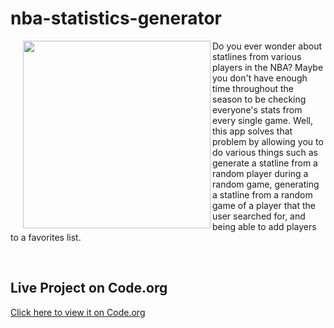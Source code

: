 # nba-statistics-generator

<div align="left">
  <img src="https://github.com/user-attachments/assets/78c4f37e-52f5-498f-b05e-af9b6146fd7c" width="300" align="left" style="margin-left: 20px;" />
</div>

  Do you ever wonder about statlines from 
  various players in the NBA? Maybe you 
  don't have enough time throughout the
  season to be checking everyone's stats
  from every single game. Well, this app
  solves that problem by allowing you to
  do various things such as generate a 
  statline from a random player during
  a random game, generating a statline 
  from a random game of a player that 
  the user searched for, and being able 
  to add players to a favorites list.

<br clear="all" />

## Live Project on Code.org

[Click here to view it on Code.org](https://studio.code.org/projects/applab/7ggYeRJ9kJsn66Y-oLjiioxdk0_9RO_sxni6wLr2spI)

